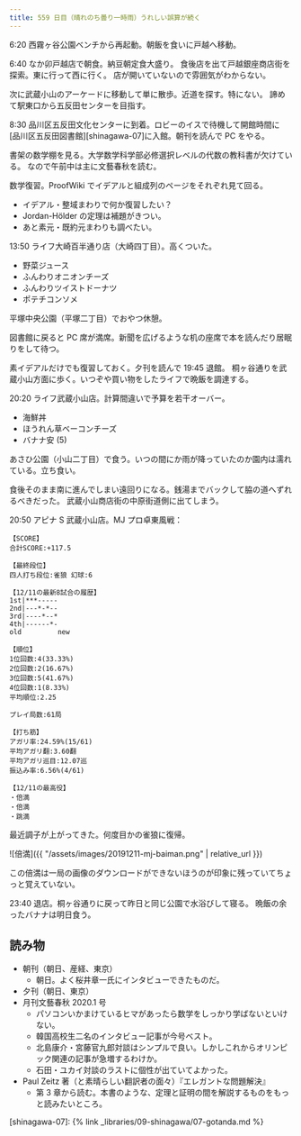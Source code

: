 ```yaml
---
title: 559 日目（晴れのち曇り一時雨）うれしい誤算が続く
---
```


6:20 西霧ヶ谷公園ベンチから再起動。朝飯を食いに戸越へ移動。

6:40 なか卯戸越店で朝食。納豆朝定食大盛り。
食後店を出て戸越銀座商店街を探索。東に行って西に行く。
店が開いていないので雰囲気がわからない。

次に武蔵小山のアーケードに移動して単に散歩。近道を探す。特にない。
諦めて駅東口から五反田センターを目指す。

8:30 品川区五反田文化センターに到着。ロビーのイスで待機して開館時間に
[品川区五反田図書館][shinagawa-07]に入館。朝刊を読んで PC をやる。

書架の数学棚を見る。大学数学科学部必修選択レベルの代数の教科書が欠けている。
なので午前中は主に文藝春秋を読む。

数学復習。ProofWiki でイデアルと組成列のページをそれぞれ見て回る。

* イデアル・整域まわりで何か復習したい？
* Jordan-Hölder の定理は補題がきつい。
* あと素元・既約元まわりも調べたい。

13:50 ライフ大崎百半通り店（大崎四丁目）。高くついた。

* 野菜ジュース
* ふんわりオニオンチーズ
* ふんわりツイストドーナツ
* ポテチコンソメ

平塚中央公園（平塚二丁目）でおやつ休憩。

図書館に戻ると PC 席が満席。新聞を広げるような机の座席で本を読んだり居眠りをして待つ。

素イデアルだけでも復習しておく。夕刊を読んで 19:45 退館。
桐ヶ谷通りを武蔵小山方面に歩く。いつぞや買い物をしたライフで晩飯を調達する。

20:20 ライフ武蔵小山店。計算間違いで予算を若干オーバー。

* 海鮮丼
* ほうれん草ベーコンチーズ
* バナナ安 (5)

あさひ公園（小山二丁目）で食う。いつの間にか雨が降っていたのか園内は濡れている。立ち食い。

食後そのまま南に進んでしまい遠回りになる。銭湯までバックして脇の道へずれるべきだった。
武蔵小山商店街の中原街道側に出てしまう。

20:50 アピナ S 武蔵小山店。MJ プロ卓東風戦：

```text
【SCORE】
合計SCORE:+117.5

【最終段位】
四人打ち段位:雀狼 幻球:6

【12/11の最新8試合の履歴】
1st|***-----
2nd|---*-*--
3rd|----*--*
4th|------*-
old         new

【順位】
1位回数:4(33.33%)
2位回数:2(16.67%)
3位回数:5(41.67%)
4位回数:1(8.33%)
平均順位:2.25

プレイ局数:61局

【打ち筋】
アガリ率:24.59%(15/61)
平均アガリ翻:3.60翻
平均アガリ巡目:12.07巡
振込み率:6.56%(4/61)

【12/11の最高役】
・倍満
・倍満
・跳満
```

最近調子が上がってきた。何度目かの雀狼に復帰。

![倍満]({{ "/assets/images/20191211-mj-baiman.png" | relative_url }})

この倍満は一局の画像のダウンロードができないほうのが印象に残っていてちょっと覚えていない。

23:40 退店。桐ヶ谷通りに戻って昨日と同じ公園で水浴びして寝る。
晩飯の余ったバナナは明日食う。

## 読み物

* 朝刊（朝日、産経、東京）
  * 朝日。よく桜井章一氏にインタビューできたものだ。
* 夕刊（朝日、東京）
* 月刊文藝春秋 2020.1 号
  * パソコンいかまけているヒマがあったら数学をしっかり学ばないといけない。
  * 韓国高校生二名のインタビュー記事が今号ベスト。
  * 北島康介・宮藤官九郎対談はシンプルで良い。しかしこれからオリンピック関連の記事が急増するわけか。
  * 石田・ユカイ対談のラストに個性が出ていてよかった。
* Paul Zeitz 著（と素晴らしい翻訳者の面々）『エレガントな問題解決』
  * 第 3 章から読む。本書のような、定理と証明の間を解説するものをもっと読みたいところ。

[shinagawa-07]: {% link _libraries/09-shinagawa/07-gotanda.md %}
